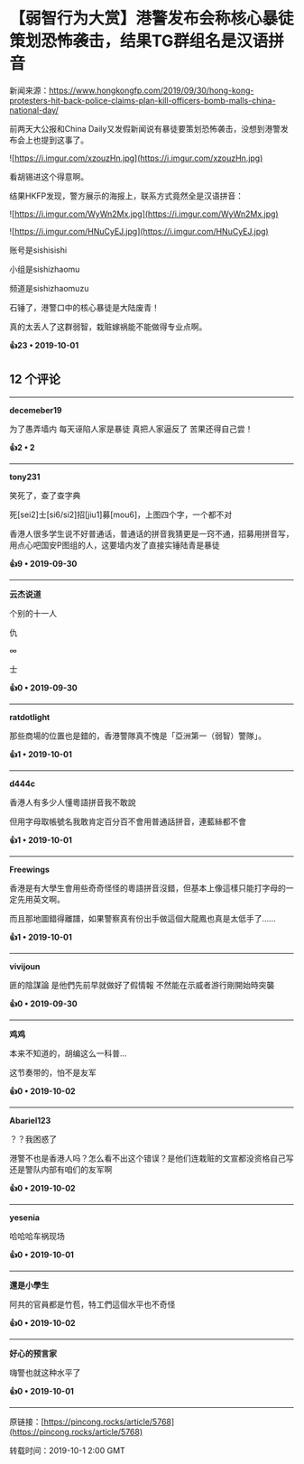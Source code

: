 # 【弱智行为大赏】港警发布会称核心暴徒策划恐怖袭击，结果TG群组名是汉语拼音 

新闻来源：https://www.hongkongfp.com/2019/09/30/hong-kong-protesters-hit-back-police-claims-plan-kill-officers-bomb-malls-china-national-day/

前两天大公报和China Daily又发假新闻说有暴徒要策划恐怖袭击，没想到港警发布会上也提到这事了。

![https://i.imgur.com/xzouzHn.jpg](https://i.imgur.com/xzouzHn.jpg)

看胡锡进这个得意啊。

结果HKFP发现，警方展示的海报上，联系方式竟然全是汉语拼音：

![https://i.imgur.com/WyWn2Mx.jpg](https://i.imgur.com/WyWn2Mx.jpg)

![https://i.imgur.com/HNuCyEJ.jpg](https://i.imgur.com/HNuCyEJ.jpg)

账号是sishisishi

小组是sishizhaomu

频道是sishizhaomuzu

石锤了，港警口中的核心暴徒是大陆废青！

真的太丢人了这群弱智，栽赃嫁祸能不能做得专业点啊。

**👍23 • 2019-10-01**

## 12 个评论

---
**decemeber19**

为了愚弄墙内 每天诬陷人家是暴徒 真把人家逼反了 苦果还得自己尝！ 

**👍2 • 2**

---
**tony231**

笑死了，查了查字典

死[sei2]士[si6/si2]招[jiu1]募[mou6]，上图四个字，一个都不对

香港人很多学生说不好普通话，普通话的拼音我猜更是一窍不通，招募用拼音写，用点心吧国安P图组的人，这要墙内发了直接实锤陆青是暴徒 

**👍9 • 2019-09-30**

---
**云杰说道**

个别的十一人

仇

∞

士 

**👍0 • 2019-09-30**

---
**ratdotlight**

那些商場的位置也是錯的，香港警隊真不愧是「亞洲第一（弱智）警隊」。 

**👍1 • 2019-10-01**

---
**d444c**

香港人有多少人懂粵語拼音我不敢說

但用字母取帳號名我敢肯定百分百不會用普通話拼音，連藍絲都不會 

**👍1 • 2019-10-01**

---
**Freewings**

香港是有大學生會用些奇奇怪怪的粵語拼音沒錯，但基本上像這樣只能打字母的一定先用英文啊。

而且那地圖錯得離譜，如果警察真有份出手做這個大龍鳳也真是太低手了...... 

**👍1 • 2019-10-01**

---
**vivijoun**

匪的陰謀論 是他們先前早就做好了假情報 不然能在示威者游行剛開始時突襲 

**👍0 • 2019-09-30**

---
**鸡鸡**

本来不知道的，胡编这么一科普...

这节奏带的，怕不是友军 

**👍0 • 2019-10-02**

---
**Abariel123**

？？我困惑了

港警不也是香港人吗？怎么看不出这个错误？是他们连栽赃的文宣都没资格自己写还是警队内部有咱们的友军啊 

**👍0 • 2019-10-02**

---
**yesenia**

哈哈哈车祸现场 

**👍0 • 2019-10-01**

---
**還是小學生**

阿共的官員都是竹苞，特工們這個水平也不奇怪 

**👍0 • 2019-10-02**

---
**好心的预言家**

嗨警也就这种水平了 

**👍0 • 2019-10-01**

---
原链接：[https://pincong.rocks/article/5768](https://pincong.rocks/article/5768)

转载时间：2019-10-1 2:00 GMT